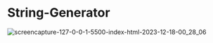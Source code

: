 # String-Generator

![screencapture-127-0-0-1-5500-index-html-2023-12-18-00_28_06](https://github.com/Krisheditz03/String-Generator/assets/135522095/c6156ecf-c497-4a36-b473-2451df0dd80d)
